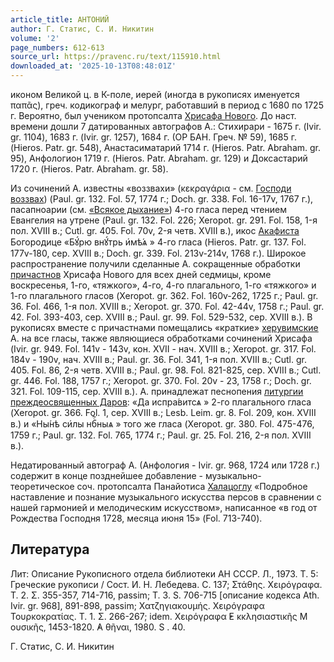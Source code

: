 ```yaml
---
article_title: АНТОНИЙ
author: Г. Статис, С. И. Никитин
volume: '2'
page_numbers: 612-613
source_url: https://pravenc.ru/text/115910.html
downloaded_at: '2025-10-13T08:48:01Z'
---
```


иконом Великой ц. в К-поле, иерей (иногда в рукописях именуется παπᾶς), греч. кодикограф и мелург, работавший в период с 1680 по 1725 г. Вероятно, был учеником протопсалта [Хрисафа Нового](<https://pravenc.ru/text/Хрисафа Нового.html>). До наст. времени дошли 7 датированных автографов А.: Стихирари - 1675 г. (Ivir. gr. 1104), 1683 г. (Ivir. gr. 1257), 1684 г. (ОР БАН. Греч. № 59), 1685 г. (Hieros. Patr. gr. 548), Анастасиматарий 1714 г. (Hieros. Patr. Abraham. gr. 95), Анфологион 1719 г. (Hieros. Patr. Abraham. gr. 129) и Доксастарий 1720 г. (Hieros. Patr. Abraham. gr. 58).

Из сочинений А. известны «воззвахи» (κεκραγάρια - см. [Господи воззвах](<https://pravenc.ru/text/Господи воззвах.html>)) (Paul. gr. 132. Fol. 57, 1774 г.; Doch. gr. 338. Fol. 16-17v, 1767 г.), пасапноарии (см. [«Всякое дыхание»](<https://pravenc.ru/text/ Всякое дыхание .html>)) 4-го гласа перед чтением Евангелия на утрене (Paul. gr. 132. Fol. 226; Xeropot. gr. 291. Fol. 158, 1-я пол. XVIII в.; Cutl. gr. 405. Fol. 70v, 2-я четв. XVIII в.), икос [Акафиста](https://pravenc.ru/text/Акафист.html) Богородице «<span class="cu">Бꙋ́рю</span> <span class="cu">внꙋ́трь</span> <span class="cu">и҆мѣ́ѧ</span> » 4-го гласа (Hieros. Patr. gr. 137. Fol. 177v-180, сер. XVIII в.; Doch. gr. 339. Fol. 213v-214v, 1768 г.). Широкое распространение получили сделанные А. сокращенные обработки [причастнов](https://pravenc.ru/text/ПРИЧАСТЕН.html) Хрисафа Нового для всех дней седмицы, кроме воскресенья, 1-го, «тяжкого», 4-го, 4-го плагального, 1-го «тяжкого» и 1-го плагального гласов (Xeropot. gr. 362. Fol. 160v-262, 1725 г.; Paul. gr. 36. Fol. 466, 1-я пол. XVIII в.; Xeropot. gr. 370. Fol. 42-44v, 1758 г.; Paul. gr. 42. Fol. 393-403, сер. XVIII в.; Paul. gr. 99. Fol. 529-532, сер. XVIII в.). В рукописях вместе с причастнами помещались «краткие» [херувимские](https://pravenc.ru/text/херувимские.html) А. на все гласы, также являющиеся обработками сочинений Хрисафа (Ivir. gr. 949. Fol. 141v - 143v, кон. XVII - нач. XVIII в.; Xeropot. gr. 317. Fol. 184v - 190v, нач. XVIII в.; Paul. gr. 36. Fol. 341, 1-я пол. XVIII в.; Cutl. gr. 405. Fol. 86, 2-я четв. XVIII в.; Paul. gr. 98. Fol. 821-825, сер. XVIII в.; Cutl. gr. 446. Fol. 188, 1757 г.; Xeropot. gr. 370. Fol. 20v - 23, 1758 г.; Doch. gr. 321. Fol. 109-115, сер. XVIII в.). А. принадлежат песнопения [литургии преждеосвященных Даров](<https://pravenc.ru/text/литургии преждеосвященных Даров.html>): «<span class="cu">Да</span> <span class="cu">испра́витсѧ</span> » 2-го плагального гласа (Xeropot. gr. 366. Fol. 1, сер. XVIII в.; Lesb. Leim. gr. 8. Fol. 209, кон. XVIII в.) и «<span class="cu">Ны́нѣ</span> <span class="cu">си҆лы</span> <span class="cu">нбⷭ҇ныѧ</span> » того же гласа (Xeropot. gr. 380. Fol. 475-476, 1759 г.; Paul. gr. 132. Fol. 765, 1774 г.; Paul. gr. 25. Fol. 216, 2-я пол. XVIII в.).

Недатированный автограф А. (Анфология - Ivir. gr. 968, 1724 или 1728 г.) содержит в конце позднейшее добавление - музыкально-теоретическое соч. протопсалта Панайотиса [Халацоглу](https://pravenc.ru/text/Халацоглу.html) «Подробное наставление и познание музыкального искусства персов в сравнении с нашей гармонией и мелодическим искусством», написанное «в год от Рождества Господня 1728, месяца июня 15» (Fol. 713-740).

## Литература

Лит: Описание Рукописного отдела библиотеки АН СССР. Л., 1973. Т. 5: Греческие рукописи / Сост. И. Н. Лебедева. С. 137; Στάθης. Χειρόγραφα. Τ. 2. Σ. 355-357, 714-716, passim; Τ. 3. S.
706-715 [описание кодекса Ath. Ivir. gr. 968], 891-898, passim; Χατζηγιακουμής. Χειρόγραφα Τουρκοκρατίας. Τ. 1. Σ. 266-267; idem. Χειρόγραφα ̓E
κκλησιαστικῆς M
ουσικῆς, 1453-1820. ̓A
θῆναι, 1980. S
. 40.

Г. Статис, С. И. Никитин
